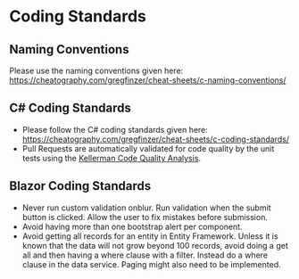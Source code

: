# Coding Standards

## Naming Conventions
Please use the naming conventions given here:
https://cheatography.com/gregfinzer/cheat-sheets/c-naming-conventions/

## C# Coding Standards
* Please follow the C# coding standards given here: https://cheatography.com/gregfinzer/cheat-sheets/c-coding-standards/
* Pull Requests are automatically validated for code quality by the unit tests using the <a href="https://kellermansoftware.com/products/static-code-analysis">Kellerman Code Quality Analysis</a>. 

## Blazor Coding Standards
* Never run custom validation onblur.  Run validation when the submit button is clicked.  Allow the user to fix mistakes before submission.
* Avoid having more than one bootstrap alert per component.
* Avoid getting all records for an entity in Entity Framework. Unless it is known that the data will not grow beyond 100 records, avoid doing a get all and then having a where clause with a filter. Instead do a where clause in the data service. Paging might also need to be implemented.